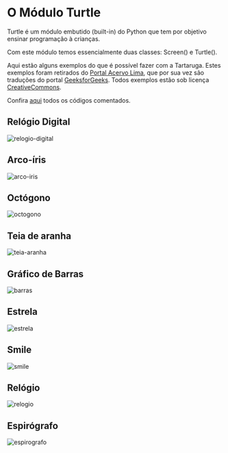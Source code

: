 # O Módulo Turtle
Turtle é um módulo embutido (built-in) do Python que tem por objetivo ensinar programação à crianças. 

Com este módulo temos essencialmente duas classes: Screen() e Turtle().


Aqui estão alguns exemplos do que é possível fazer com a Tartaruga. Estes exemplos foram retirados do [Portal Acervo Lima](https://acervolima.com/componente-react-suite-portal/), 
que por sua vez são traduções do portal [GeeksforGeeks](https://www.geeksforgeeks.org). Todos exemplos estão sob licença [CreativeCommons](https://creativecommons.org).

Confira [aqui](https://github.com/Univesp-Computacao/algoritmos-programacao-computadores-I-e-II) todos os códigos comentados. 

## Relógio Digital 
![relogio-digital](https://user-images.githubusercontent.com/72423464/163482332-329708df-da99-4902-999e-2edb2f8a8fc3.gif)


## Arco-íris
![arco-iris](https://user-images.githubusercontent.com/72423464/163484724-ef54932b-b65a-413c-b602-ae14afff448e.gif)


## Octógono
![octogono](https://user-images.githubusercontent.com/72423464/163486437-37931390-aeec-4049-948a-3f5d2cc4589f.gif)


## Teia de aranha
![teia-aranha](https://user-images.githubusercontent.com/72423464/163488332-2cdf1ad9-51dd-4c47-8766-71554a5697b3.gif)


## Gráfico de Barras
![barras](https://user-images.githubusercontent.com/72423464/163488946-8cc22f86-b283-4455-a134-407993dc61b3.gif)

## Estrela 
![estrela](https://user-images.githubusercontent.com/72423464/163490419-5e9b995a-5e73-4065-b7f1-a2a4ce163318.gif)

## Smile
![smile](https://user-images.githubusercontent.com/72423464/163490695-94515a29-9a00-4ec5-b0df-5fe30c6145a7.gif)

## Relógio
![relogio](https://user-images.githubusercontent.com/72423464/163491342-08ecf69b-f880-4d33-b815-7e732e5d953c.gif)

## Espirógrafo
![espirografo](https://user-images.githubusercontent.com/72423464/163491636-996a725c-4a5a-4544-85c9-48c0c868137f.gif)

